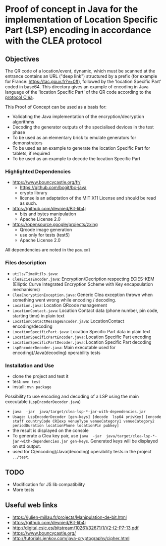 # Proof of concept in Java for the implementation of Location Specific Part (LSP) encoding in accordance with the CLEA protocol

## Objectives

The QR code of a location/event, dynamic, which must be scanned at the entrance contains an URL ("deep link") structured by a prefix (for example for France: https://tac.gouv.fr?v=0#), followed by the 'location Specific Part' coded in base64. This directory gives an example of encoding in Java language of the 'location Specific Part' of the QR code according to the [protocol Cléa](https://hal.inria.fr/hal-03146022).

This Proof of Concept can be used as a basis for:

* Validating the Java implementation of the encryption/decryption algorithms
* Decoding the generator outputs of the specialised devices in the test phase
* To be used as an elementary brick to emulate generators for demonstrators
* To be used as an example to generate the location Specific Part for tablets, if required
* To be used as an example to decode the location Specific Part

### Highlighted Dependencies

* https://www.bouncycastle.org/fr/
  * https://github.com/bcgit/bc-java
  * crypto library
  * license is an adaptation of the MIT X11 License and should be read as such.
* https://github.com/devnied/Bit-lib4j
  * bits and bytes manipulation
  * Apache License 2.0
* https://opensource.google/projects/zxing
  * Qrcode image generation
  * use only for tests (test5)
  * Apache License 2.0

All dependencies are noted in the `pom.xml`
  
### Files description

* `utils/TimeUtils.java`:
* `CleaEciesEncoder.java`: Encryption/Decription respecting ECIES-KEM (Elliptic Curve Integrated Encryption Scheme with Key encapsulation mechanisms)
* `CleaEncryptionException.java`: Generic Clea exception thrown when something went wrong while encoding / decoding.
* `Location.java`: Location QRcode management
* `LocationContact.java`: Location Contact data (phone number, pin code, starting time) in plain text
* `LocationContactMessageEncoder.java`: LocationContact encoding/decoding
* `LocationSpecificPart.java`: Location Specific Part data in plain text
* `LocationSpecificPartEncoder.java`: Location Specific Part encoding
* `LocationSpecificPartDecoder.java`: Location Specific Part decoding
* `LspEncoderDecoder.java`: Main executable used for encoding)/Java(decoding) operability tests

### Installation and Use

* clone the project and test it
* test: `mvn test`
* install: `mvn package`

Possibility to use encoding and decoding of a LSP using the main executable (`LspEncoderDecoder.java`)

* `java  -jar  java/target/clea-lsp-*-jar-with-dependencies.jar`
* `Usage: LspEncoderDecoder [gen-keys] [decode  lsp64 privKey] [encode staff countryCode CRIexp venueType venueCategory1 venueCategory2 periodDuration locationPhone locationPin pubkey]`
* the result is displayed on the console
* To generate a Clea key pair, use `java  -jar  java/target/clea-lsp-*-jar-with-dependencies.jar gen-keys`. Generated keys will be displayed on std output.
* used for C(encoding)/Java(decoding) operability tests in the project `../test`.

## TODO

* Modification for JS lib compatibility
* More tests

## Useful web links

* https://julien-millau.fr/projects/Manipulation-de-bit.html
* https://github.com/devnied/Bit-lib4j
* http://digital.csic.es/bitstream/10261/32671/1/V2-I2-P7-13.pdf
* https://www.bouncycastle.org/
* http://tutorials.jenkov.com/java-cryptography/cipher.html

